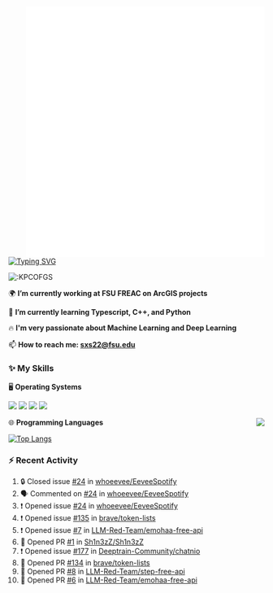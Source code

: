 <img align="right" width="470" src="github-metrics.svg">

[![Typing SVG](https://readme-typing-svg.herokuapp.com?duration=2500&vCenter=true&width=200&height=40&lines=Hello+World+👋)](https://git.io/typing-svg)

<img src="https://count.getloli.com/get/@:KPCOFGS" alt=":KPCOFGS" />

🌍 **I’m currently working at FSU FREAC on ArcGIS projects**

🌱 **I’m currently learning Typescript, C++, and Python**

🔥 **I'm very passionate about Machine Learning and Deep Learning**

📫 **How to reach me: sxs22@fsu.edu**

### ✨ **My Skills**

🖥️ **Operating Systems**

[![](https://img.shields.io/badge/-Linux-4fc08d?style=flat-square&logo=Linux&logoColor=fff)](https://www.linuxfoundation.org/)
[![](https://img.shields.io/badge/LinuxMint-47A248?style=flat-square&logo=linuxmint&logoColor=fff)](https://linuxmint.com/)
[![](https://img.shields.io/badge/Windows11-0078d6?style=flat-square&logo=windows&logoColor=fff)](https://www.microsoft.com/software-download/windows11)
[![](https://img.shields.io/badge/Ubuntu-E95420?style=flat-square&logo=ubuntu&logoColor=white)](https://ubuntu.com/download)

<a>
    <img align="right" src="https://github-readme-stats.vercel.app/api?username=KPCOFGS&theme=tokyonight&show_icons=true&show=reviews,prs_merged,prs_merged_percentage">
</a>

🌐 **Programming Languages**

[![Top Langs](https://github-readme-stats.vercel.app/api/top-langs/?username=KPCOFGS&theme=tokyonight)](https://github.com/anuraghazra/github-readme-stats)

### ⚡ **Recent Activity**
<!--START_SECTION:activity-->
1. 🔒 Closed issue [#24](https://github.com/whoeevee/EeveeSpotify/issues/24) in [whoeevee/EeveeSpotify](https://github.com/whoeevee/EeveeSpotify)
2. 🗣 Commented on [#24](https://github.com/whoeevee/EeveeSpotify/issues/24#issuecomment-2076969257) in [whoeevee/EeveeSpotify](https://github.com/whoeevee/EeveeSpotify)
3. ❗ Opened issue [#24](https://github.com/whoeevee/EeveeSpotify/issues/24) in [whoeevee/EeveeSpotify](https://github.com/whoeevee/EeveeSpotify)
4. ❗ Opened issue [#135](https://github.com/brave/token-lists/issues/135) in [brave/token-lists](https://github.com/brave/token-lists)
5. ❗ Opened issue [#7](https://github.com/LLM-Red-Team/emohaa-free-api/issues/7) in [LLM-Red-Team/emohaa-free-api](https://github.com/LLM-Red-Team/emohaa-free-api)
6. 💪 Opened PR [#1](https://github.com/Sh1n3zZ/Sh1n3zZ/pull/1) in [Sh1n3zZ/Sh1n3zZ](https://github.com/Sh1n3zZ/Sh1n3zZ)
7. ❗ Opened issue [#177](https://github.com/Deeptrain-Community/chatnio/issues/177) in [Deeptrain-Community/chatnio](https://github.com/Deeptrain-Community/chatnio)
8. 💪 Opened PR [#134](https://github.com/brave/token-lists/pull/134) in [brave/token-lists](https://github.com/brave/token-lists)
9. 💪 Opened PR [#8](https://github.com/LLM-Red-Team/step-free-api/pull/8) in [LLM-Red-Team/step-free-api](https://github.com/LLM-Red-Team/step-free-api)
10. 💪 Opened PR [#6](https://github.com/LLM-Red-Team/emohaa-free-api/pull/6) in [LLM-Red-Team/emohaa-free-api](https://github.com/LLM-Red-Team/emohaa-free-api)
<!--END_SECTION:activity-->
